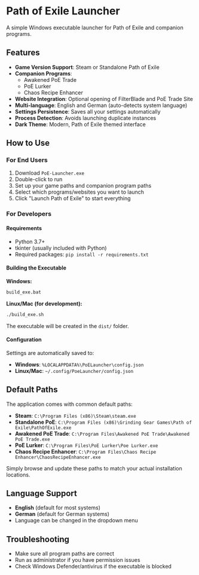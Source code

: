 # Path of Exile Launcher

A simple Windows executable launcher for Path of Exile and companion programs.

## Features

- **Game Version Support**: Steam or Standalone Path of Exile
- **Companion Programs**: 
  - Awakened PoE Trade
  - PoE Lurker
  - Chaos Recipe Enhancer
- **Website Integration**: Optional opening of FilterBlade and PoE Trade Site
- **Multi-language**: English and German (auto-detects system language)
- **Settings Persistence**: Saves all your settings automatically
- **Process Detection**: Avoids launching duplicate instances
- **Dark Theme**: Modern, Path of Exile themed interface

## How to Use

### For End Users
1. Download `PoE-Launcher.exe`
2. Double-click to run
3. Set up your game paths and companion program paths
4. Select which programs/websites you want to launch
5. Click "Launch Path of Exile" to start everything

### For Developers

#### Requirements
- Python 3.7+
- tkinter (usually included with Python)
- Required packages: `pip install -r requirements.txt`

#### Building the Executable

**Windows:**
```bash
build_exe.bat
```

**Linux/Mac (for development):**
```bash
./build_exe.sh
```

The executable will be created in the `dist/` folder.

#### Configuration
Settings are automatically saved to:
- **Windows**: `%LOCALAPPDATA%\PoELauncher\config.json`
- **Linux/Mac**: `~/.config/PoeLauncher/config.json`

## Default Paths
The application comes with common default paths:
- **Steam**: `C:\Program Files (x86)\Steam\steam.exe`
- **Standalone PoE**: `C:\Program Files (x86)\Grinding Gear Games\Path of Exile\PathOfExile.exe`
- **Awakened PoE Trade**: `C:\Program Files\Awakened PoE Trade\Awakened PoE Trade.exe`
- **PoE Lurker**: `C:\Program Files\PoE Lurker\Poe Lurker.exe`
- **Chaos Recipe Enhancer**: `C:\Program Files\Chaos Recipe Enhancer\ChaosRecipeEnhancer.exe`

Simply browse and update these paths to match your actual installation locations.

## Language Support
- **English** (default for most systems)
- **German** (default for German systems)
- Language can be changed in the dropdown menu

## Troubleshooting
- Make sure all program paths are correct
- Run as administrator if you have permission issues
- Check Windows Defender/antivirus if the executable is blocked